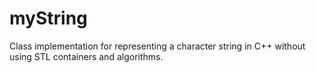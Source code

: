 # myString
Class implementation for representing a character string in C++ without using STL containers and algorithms.